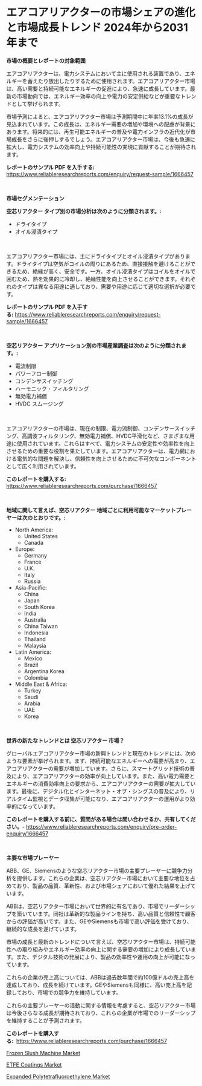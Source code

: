 <p><h1>エアコアリアクターの市場シェアの進化と市場成長トレンド 2024年から2031年まで</h1></p><p><strong>市場の概要とレポートの対象範囲</strong></p>
<p><p>エアコアリアクターは、電力システムにおいて主に使用される装置であり、エネルギーを蓄えたり放出したりするために使用されます。エアコアリアクター市場は、高い需要と持続可能なエネルギーの促進により、急速に成長しています。最新の市場動向では、エネルギー効率の向上や電力の安定供給などが重要なトレンドとして挙げられます。</p><p>市場予測によると、エアコアリアクター市場は予測期間中に年率13.1%の成長が見込まれています。この成長は、エネルギー需要の増加や環境への配慮が背景にあります。将来的には、再生可能エネルギーの普及や電力インフラの近代化が市場成長をさらに後押しするでしょう。エアコアリアクター市場は、今後も急速に拡大し、電力システムの効率向上や持続可能性の実現に貢献することが期待されます。</p></p>
<p><strong>レポートのサンプル PDF を入手する:</strong> <a href="https://www.reliableresearchreports.com/enquiry/request-sample/1666457">https://www.reliableresearchreports.com/enquiry/request-sample/1666457</a></p>
<p>&nbsp;</p>
<p><strong>市場セグメンテーション</strong></p>
<p><strong>空芯リアクター タイプ別の市場分析は次のように分類されます。:</strong></p>
<p><ul><li>ドライタイプ</li><li>オイル浸漬タイプ</li></ul></p>
<p>&nbsp;</p>
<p><p>エアコアリアクター市場には、主にドライタイプとオイル浸漬タイプがあります。ドライタイプは空気がコイルの周りにあるため、直接接触を避けることができるため、絶縁が高く、安全です。一方、オイル浸漬タイプはコイルをオイルで囲むため、熱を効果的に冷却し、絶縁性能を向上させることができます。それぞれのタイプは異なる用途に適しており、需要や用途に応じて適切な選択が必要です。</p></p>
<p><strong>レポートのサンプル PDF を入手する:</strong>&nbsp;<a href="https://www.reliableresearchreports.com/enquiry/request-sample/1666457">https://www.reliableresearchreports.com/enquiry/request-sample/1666457</a></p>
<p>&nbsp;</p>
<p><strong> 空芯リアクター アプリケーション別の市場産業調査は次のように分類されます。:</strong></p>
<p><ul><li>電流制限</li><li>パワーフロー制御</li><li>コンデンサスイッチング</li><li>ハーモニック・フィルタリング</li><li>無効電力補償</li><li>HVDC スムージング</li></ul></p>
<p>&nbsp;</p>
<p><p>エアコアリアクターの市場は、現在の制限、電力流制御、コンデンサースイッチング、高調波フィルタリング、無効電力補償、HVDC平滑化など、さまざまな用途に使用されています。これらはすべて、電力システムの安定性や効率性を向上させるための重要な役割を果たしています。エアコアリアクターは、電力網における電気的な問題を解決し、信頼性を向上させるために不可欠なコンポーネントとして広く利用されています。</p></p>
<p><strong>このレポートを購入する:</strong>&nbsp; <a href="https://www.reliableresearchreports.com/purchase/1666457">https://www.reliableresearchreports.com/purchase/1666457</a></p>
<p>&nbsp;</p>
<p><strong>地域に関して言えば、空芯リアクター 地域ごとに利用可能なマーケットプレーヤーは次のとおりです。:</strong></p>
<p><ul>
    <li>
        North America:
        <ul>
            <li>United States</li>
            <li>Canada</li>
        </ul>
    </li>
    <li>
        Europe:
        <ul>
            <li>Germany</li>
            <li>France</li>
            <li>U.K.</li>
            <li>Italy</li>
            <li>Russia</li>
        </ul>
    </li>
    <li>
        Asia-Pacific:
        <ul>
            <li>China</li>
            <li>Japan</li>
            <li>South Korea</li>
            <li>India</li>
            <li>Australia</li>
            <li>China Taiwan</li>
            <li>Indonesia</li>
            <li>Thailand</li>
            <li>Malaysia</li>
        </ul>
    </li>
    <li>
        Latin America:
        <ul>
            <li>Mexico</li>
            <li>Brazil</li>
            <li>Argentina Korea</li>
            <li>Colombia</li>
        </ul>
    </li>
    <li>
        Middle East & Africa:
        <ul>
            <li>Turkey</li>
            <li>Saudi</li>
            <li>Arabia</li>
            <li>UAE</li>
            <li>Korea</li>
        </ul>
    </li>
    </ul></p>
<p>&nbsp;</p>
<p><strong>世界の新たなトレンドとは 空芯リアクター 市場？</strong></p>
<p><p>グローバルエアコアリアクター市場の新興トレンドと現在のトレンドには、次のような要素が挙げられます。まず、持続可能なエネルギーへの需要が高まり、エアコアリアクターの需要が増加しています。さらに、スマートグリッド技術の普及により、エアコアリアクターの効率が向上しています。また、高い電力需要とエネルギーの消費効率向上の要求から、エアコアリアクターの需要が拡大しています。最後に、デジタル化とインターネット・オブ・シングスの普及により、リアルタイム監視とデータ収集が可能になり、エアコアリアクターの運用がより効率的になっています。</p></p>
<p><strong>このレポートを購入する前に、質問がある場合は問い合わせるか、共有してください。</strong>- <a href="https://www.reliableresearchreports.com/enquiry/pre-order-enquiry/1666457">https://www.reliableresearchreports.com/enquiry/pre-order-enquiry/1666457</a></p>
<p>&nbsp;</p>
<p><strong>主要な市場プレーヤー</strong></p>
<p><p>ABB、GE、Siemensのような空芯リアクター市場の主要プレーヤーに競争力分析を提供します。これらの企業は、空芯リアクター市場において主要な地位を占めており、製品の品質、革新性、および市場シェアにおいて優れた結果を上げています。</p><p>ABBは、空芯リアクター市場において世界的に有名であり、市場でリーダーシップを築いています。同社は革新的な製品ラインを持ち、高い品質と信頼性で顧客からの評価が高いです。また、GEやSiemensも市場で高い評価を受けており、継続的な成長を遂げています。</p><p>市場の成長と最新のトレンドについて言えば、空芯リアクター市場は、持続可能性への取り組みやエネルギー効率の向上に関する需要の増加により成長しています。また、デジタル技術の発展により、製品の効率性や運用の向上が可能になっています。</p><p>これらの企業の売上高については、ABBは過去数年間で約100億ドルの売上高を達成しており、成長を続けています。GEやSiemensも同様に、高い売上高を記録しており、市場での競争力を維持しています。</p><p>これらの主要プレーヤーの活動に関する情報を考慮すると、空芯リアクター市場は今後さらなる成長が期待されており、これらの企業が市場でのリーダーシップを維持することが予測されます。</p></p>
<p><strong>このレポートを購入する:</strong>&nbsp;&nbsp;<a href="https://www.reliableresearchreports.com/purchase/1666457">https://www.reliableresearchreports.com/purchase/1666457</a></p>
<p><p><a href="https://view.publitas.com/reportprime-1/frozen-slush-machine-market-size-global-industry-overview-market-segmentation-and-forecast-2024-to-2031/">Frozen Slush Machine Market</a></p><p><a href="https://skillful-vermicelli-b89.notion.site/ETFE-Coatings-Market-Size-Reflecting-a-Forecast-Till-2031-Market-By-Type-By-Application-and-By-Geo-2a1ab0c0d58a472aa2cd2a0b358257e3">ETFE Coatings Market</a></p><p><a href="https://eight-handstand-8fb.notion.site/Expanded-Polytetrafluoroethylene-Market-Size-Growing-and-Forecasted-for-period-from-2024-2031-and--d5bcecda13ac402c83cd6c85ac55f4f2">Expanded Polytetrafluoroethylene Market</a></p></p>